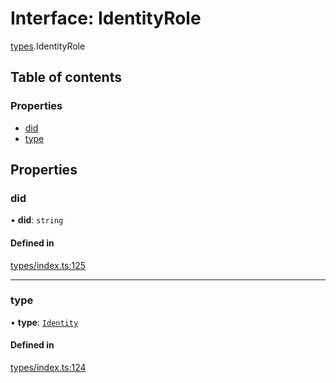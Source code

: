 # Interface: IdentityRole

[types](../wiki/types).IdentityRole

## Table of contents

### Properties

- [did](../wiki/types.IdentityRole#did)
- [type](../wiki/types.IdentityRole#type)

## Properties

### did

• **did**: `string`

#### Defined in

[types/index.ts:125](https://github.com/PolymathNetwork/polymesh-sdk/blob/c6fe1be3/src/types/index.ts#L125)

___

### type

• **type**: [`Identity`](../wiki/types.RoleType#identity)

#### Defined in

[types/index.ts:124](https://github.com/PolymathNetwork/polymesh-sdk/blob/c6fe1be3/src/types/index.ts#L124)
